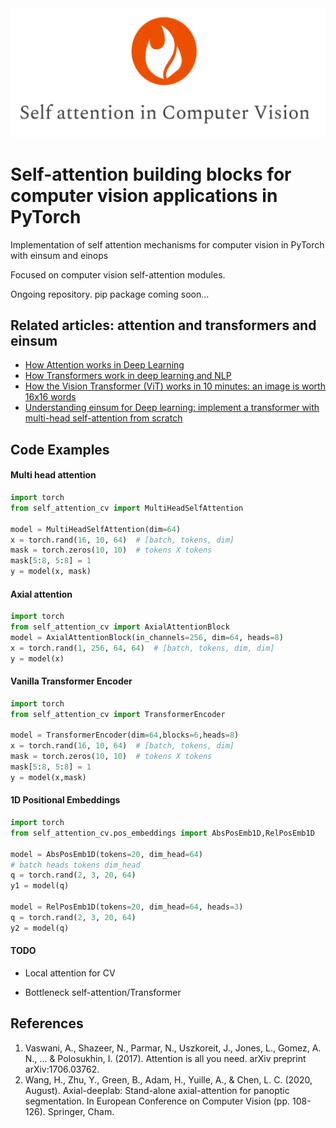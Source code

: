 <div align="center">
<img src="feat_img.png"/>
</div>

# Self-attention building blocks for computer vision applications in PyTorch

Implementation of self attention mechanisms for computer vision in PyTorch with einsum and einops

Focused on computer vision self-attention modules. 

Ongoing repository. pip package coming soon...

## Related articles: attention and transformers and einsum
- [How Attention works in Deep Learning](https://theaisummer.com/attention/)
- [How Transformers work in deep learning and NLP](https://theaisummer.com/transformer/)
- [How the Vision Transformer (ViT) works in 10 minutes: an image is worth 16x16 words](https://theaisummer.com/vision-transformer/)
- [Understanding einsum for Deep learning: implement a transformer with multi-head self-attention from scratch](https://theaisummer.com/einsum-attention/)


## Code Examples

#### Multi head attention

```python
import torch
from self_attention_cv import MultiHeadSelfAttention

model = MultiHeadSelfAttention(dim=64)
x = torch.rand(16, 10, 64)  # [batch, tokens, dim]
mask = torch.zeros(10, 10)  # tokens X tokens
mask[5:8, 5:8] = 1
y = model(x, mask)
```

#### Axial attention

```python
import torch
from self_attention_cv import AxialAttentionBlock
model = AxialAttentionBlock(in_channels=256, dim=64, heads=8)
x = torch.rand(1, 256, 64, 64)  # [batch, tokens, dim, dim]
y = model(x)
```

#### Vanilla Transformer Encoder
```python
import torch
from self_attention_cv import TransformerEncoder

model = TransformerEncoder(dim=64,blocks=6,heads=8)
x = torch.rand(16, 10, 64)  # [batch, tokens, dim]
mask = torch.zeros(10, 10)  # tokens X tokens
mask[5:8, 5:8] = 1
y = model(x,mask)
```

#### 1D Positional Embeddings 

```python
import torch
from self_attention_cv.pos_embeddings import AbsPosEmb1D,RelPosEmb1D

model = AbsPosEmb1D(tokens=20, dim_head=64)
# batch heads tokens dim_head
q = torch.rand(2, 3, 20, 64)
y1 = model(q)

model = RelPosEmb1D(tokens=20, dim_head=64, heads=3)
q = torch.rand(2, 3, 20, 64)
y2 = model(q)
```



#### TODO
- Local attention for CV

- Bottleneck self-attention/Transformer

   
## References

1. Vaswani, A., Shazeer, N., Parmar, N., Uszkoreit, J., Jones, L., Gomez, A. N., ... & Polosukhin, I. (2017). Attention is all you need. arXiv preprint arXiv:1706.03762.
2. Wang, H., Zhu, Y., Green, B., Adam, H., Yuille, A., & Chen, L. C. (2020, August). Axial-deeplab: Stand-alone axial-attention for panoptic segmentation. In European Conference on Computer Vision (pp. 108-126). Springer, Cham.
   


